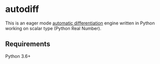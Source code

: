 # autodiff

This is an eager mode [automatic differentiation](https://en.wikipedia.org/wiki/Automatic_differentiation) engine written in
Python working on scalar type (Python Real Number).

## Requirements

Python 3.6+

